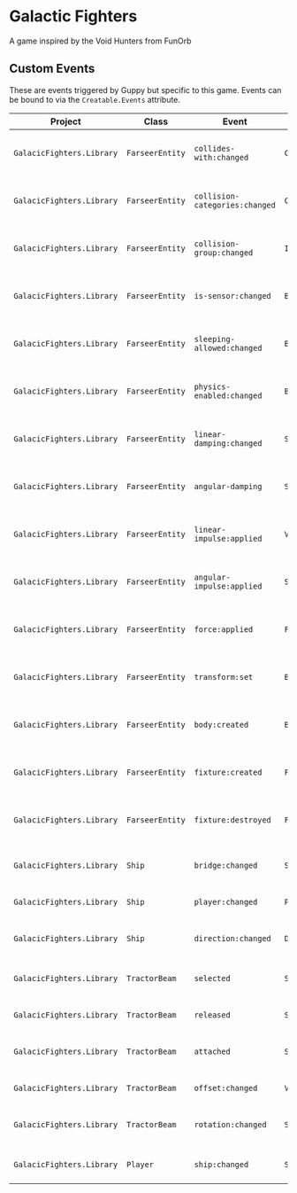 # Galactic Fighters
A game inspired by the Void Hunters from FunOrb

## Custom Events
These are events triggered by Guppy but specific to this game. Events can be bound to via the `Creatable.Events` attribute.

| Project | Class | Event | Arg | Description |
| ------- | ----- | ----- | --- | ----------- |
| `GalacicFighters.Library` | `FarseerEntity` | `collides-with:changed` | `Category` | Invoked after the FarseerEntity's CollidesWith attribute is changed. |
| `GalacicFighters.Library` | `FarseerEntity` | `collision-categories:changed` | `Category` | Invoked after the FarseerEntity's CollisionCategories attribute is changed. |
| `GalacicFighters.Library` | `FarseerEntity` | `collision-group:changed` | `Int16` | Invoked after the FarseerEntity's CollisionGroup attribute is changed. |
| `GalacicFighters.Library` | `FarseerEntity` | `is-sensor:changed` | `Boolean` | Invoked after the FarseerEntity's IsSensor attribute is changed. |
| `GalacicFighters.Library` | `FarseerEntity` | `sleeping-allowed:changed` | `Boolean` | Invoked after the FarseerEntity's SleepingAllowed attribute is changed. |
| `GalacicFighters.Library` | `FarseerEntity` | `physics-enabled:changed` | `Boolean` | Invoked after the FarseerEntity's PhysicsEnabled attribute is changed. |
| `GalacicFighters.Library` | `FarseerEntity` | `linear-damping:changed` | `Single` | Invoked after the FarseerEntity's LinearDamping attribute is changed. |
| `GalacicFighters.Library` | `FarseerEntity` | `angular-damping` | `Single` | Invoked after the FarseerEntity's AngularDamping attribute is changed. |
| `GalacicFighters.Library` | `FarseerEntity` | `linear-impulse:applied` | `Vector2` | Invoked after the FarseerEntity's ApplyLinearImpulse method is called. |
| `GalacicFighters.Library` | `FarseerEntity` | `angular-impulse:applied` | `Single` | Invoked after the FarseerEntity's ApplyAngularImpulse method is called. |
| `GalacicFighters.Library` | `FarseerEntity` | `force:applied` | `ForceEventArgs` | Invoked after the FarseerEntity's ApplyForce method is called. |
| `GalacicFighters.Library` | `FarseerEntity` | `transform:set` | `Body` | Invoked after the FarseerEntity's SetTransform method is called. |
| `GalacicFighters.Library` | `FarseerEntity` | `body:created` | `Body` | Invoked after the FarseerEntity's CreateBody method is called. |
| `GalacicFighters.Library` | `FarseerEntity` | `fixture:created` | `Fixture` | Invoked after the FarseerEntity's CreateFixture method is called. |
| `GalacicFighters.Library` | `FarseerEntity` | `fixture:destroyed` | `Fixture` | Invoked after the FarseerEntity's DestroyFixture method is called. |
| | | | |
| `GalacicFighters.Library` | `Ship` | `bridge:changed` | `ShipPart` | Invoked after the Ship's Bridge is changed. |
| `GalacicFighters.Library` | `Ship` | `player:changed` | `Player` | Invoked after the Ship's Player is changed. |
| `GalacicFighters.Library` | `Ship` | `direction:changed` | `Direction` | Invoked after one of the Ship's directions is changed. |
| | | | |
| `GalacicFighters.Library` | `TractorBeam` | `selected` | `ShipPart` | Invoked after the Ship's Bridge is changed. |
| `GalacicFighters.Library` | `TractorBeam` | `released` | `ShipPart` | Invoked after the Ship's Player is changed. |
| `GalacicFighters.Library` | `TractorBeam` | `attached` | `ShipPart` | Invoked after one of the Ship's directions is changed. |
| `GalacicFighters.Library` | `TractorBeam` | `offset:changed` | `Vector2` | Invoked after one of the Ship's directions is changed. |
| `GalacicFighters.Library` | `TractorBeam` | `rotation:changed` | `Single` | Invoked after one of the Ship's directions is changed. |
| | | | |
| `GalacicFighters.Library` | `Player` | `ship:changed` | `Ship` | Invoked after the Player's Ship is changed. |